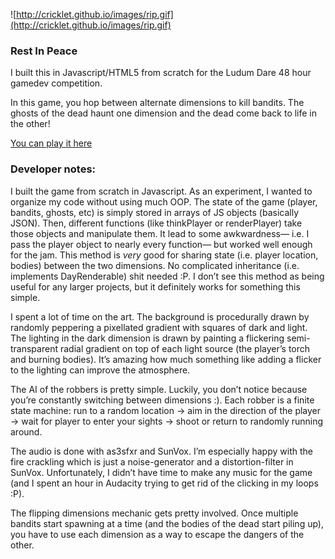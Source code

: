 ![http://cricklet.github.io/images/rip.gif](http://cricklet.github.io/images/rip.gif)

### Rest In Peace

I built this in Javascript/HTML5 from scratch for the Ludum Dare 48 hour gamedev competition.

In this game, you hop between alternate dimensions to kill bandits. The ghosts of the dead haunt one dimension and the dead come back to life in the other!

[You can play it here](https://dl.dropboxusercontent.com/u/43674030/ludlum/index.html)

### Developer notes:

I built the game from scratch in Javascript. As an experiment, I wanted to organize my code without using much OOP. The state of the game (player, bandits, ghosts, etc) is simply stored in arrays of JS objects (basically JSON). Then, different functions (like thinkPlayer or renderPlayer) take those objects and manipulate them. It lead to some awkwardness— i.e. I pass the player object to nearly every function— but worked well enough for the jam. This method is *very* good for sharing state (i.e. player location, bodies) between the two dimensions. No complicated inheritance (i.e. implements DayRenderable) shit needed :P. I don’t see this method as being useful for any larger projects, but it definitely works for something this simple.

I spent a lot of time on the art. The background is procedurally drawn by randomly peppering a pixellated gradient with squares of dark and light. The lighting in the dark dimension is drawn by painting a flickering semi-transparent radial gradient on top of each light source (the player’s torch and burning bodies). It’s amazing how much something like adding a flicker to the lighting can improve the atmosphere.

The AI of the robbers is pretty simple. Luckily, you don’t notice because you’re constantly switching between dimensions :). Each robber is a finite state machine: run to a random location -> aim in the direction of the player -> wait for player to enter your sights -> shoot or return to randomly running around.

The audio is done with as3sfxr and SunVox. I’m especially happy with the fire crackling which is just a noise-generator and a distortion-filter in SunVox. Unfortunately, I didn’t have time to make any music for the game (and I spent an hour in Audacity trying to get rid of the clicking in my loops :P).

The flipping dimensions mechanic gets pretty involved. Once multiple bandits start spawning at a time (and the bodies of the dead start piling up), you have to use each dimension as a way to escape the dangers of the other.
